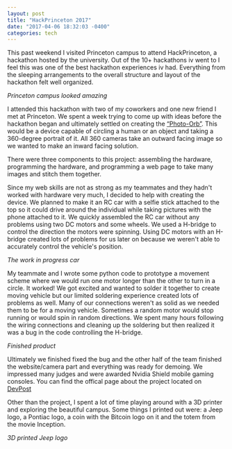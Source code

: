 ```yaml
---
layout: post
title: "HackPrinceton 2017"
date: "2017-04-06 18:32:03 -0400"
categories: tech
---
```


This past weekend I visited Princeton campus to attend HackPrinceton, a hackathon hosted by the university.
Out of the 10+ hackathons iv went to I feel this was one of the best hackathon experiences iv had. 
Everything from the sleeping arrangements to the overall structure and layout of the hackathon felt well organized.

<amp-img width="1000" height="558" layout="responsive" src="{{ site.baseurl }}/assets/images/resize_Princeton-2.jpg" alt="Princeton Campus"></amp-img> _Princeton campus looked amazing_

I attended this hackathon with two of my coworkers and one new friend I met at Princeton. We spent a week trying to
come up with ideas before the hackathon began and ultimately settled on creating the <a href="https://github.com/Guppster/Princeton2017" target="_blank">“Photo-Orb”</a>. This would be a device
capable of circling a human or an object and taking a 360-degree portrait of it. All 360 cameras take an outward facing
image so we wanted to make an inward facing solution. 

There were three components to this project: assembling the hardware, programming the hardware,
and programming a web page to take many images and stitch them together.

Since my web skills are not as strong as my teammates and they hadn't worked with hardware very much, I decided to
help with creating the device. We planned to make it an RC car with a selfie stick attached to the top so it could
drive around the individual while taking pictures with the phone attached to it. We quickly assembled the RC car
without any problems using two DC motors and some wheels. We used a H-bridge to control the direction the motors
were spinning. Using DC motors with an H-bridge created lots of problems for us later on because we weren't able to accurately control the vehicle's position.

<amp-img width="810" height="770" layout="responsive" src="{{ site.baseurl }}/assets/images/rsz_princeton-1.jpg" alt="Hardware image"></amp-img> _The work in progress car_

My teammate and I wrote some python code to prototype a movement scheme where we would run one motor longer than the other to turn in a circle. It worked! We got excited and wanted to solder it together to create moving vehicle but our limited soldering experience created lots of problems as well. Many of our connections weren't as solid as we needed them to be for a moving vehicle. Sometimes a random motor would stop running or would spin in random directions. We spent many hours following the wiring connections and cleaning up the soldering but then realized it was a bug in the code controlling the H-bridge. 

<amp-img width="810" height="910" layout="responsive" src="{{ site.baseurl }}/assets/images/rsz_princeton-3.jpg" alt="Demo image"></amp-img> _Finished product_

Ultimately we finished fixed the bug and the other half of the team finished the website/camera part and everything
was ready for demoing. We impressed many judges and were awarded Nvidia Shield mobile gaming consoles.
You can find the offical page about the project located on <a href="https://devpost.com/software/princeton2017" target="_blank">DevPost</a>

Other than the project, I spent a lot of time playing around with a 3D printer and exploring the beautiful campus.
Some things I printed out were: a Jeep logo, a Pontiac logo, a coin with the Bitcoin logo on it and the totem from the movie
Inception. 

<amp-img width="1080" height="736" layout="responsive" src="{{ site.baseurl }}/assets/images/Princeton-4.jpg" alt="3D printed Jeep Logo"></amp-img> _3D printed Jeep logo_
